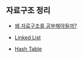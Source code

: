 ## 자료구조 정리

- [왜 자료구조를 공부해야될까?](https://github.com/kdh92417/TIL/blob/master/data_structure/basic.md)

- [Linked List](https://github.com/kdh92417/TIL/blob/master/data_structure/linked_list.md)

- [Hash Table](https://github.com/kdh92417/TIL/blob/master/data_structure/hash_table.md)